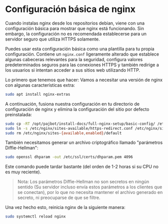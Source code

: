 # Configuración básica de nginx

Cuando instalas nginx desde los repositorios debian, viene con una configuración básica para mostrar que nginx está funcionando. Sin embargo, la configuración no es recomendada establecerse para un servidor seguro que utiliza HTTPS solamente.

Puedes usar esta configuración básica como una plantilla para tu propia configuración. Contiene un `nginx.conf` ligeramente alterado que establece algunas cabeceras relevantes para la seguridad, configura valores predeterminados seguros para las conexiones HTTPS y también redirige a los usuarios si intentan acceder a sus sitios web utilizando HTTP.

Lo primero que tenemos que hacer: Vamos a necesitar una versión de nginx con algunas características extra:

```bash
sudo apt install nginx-extras
```

A continuación, fusiona nuestra configuración en tu directorio de configuración de nginx y elimina la configuración del sitio por defecto preinstalada:

```bash
sudo cp -RT /opt/pajbot/install-docs/full-nginx-setup/basic-config/ /etc/nginx/
sudo ln -s /etc/nginx/sites-available/https-redirect.conf /etc/nginx/sites-enabled/https-redirect.conf
sudo rm /etc/nginx/sites-{available,enabled}/default
```

También necesitamos generar un archivo criptográfico llamado "parámetros Diffie-Hellman":

```bash
sudo openssl dhparam -out /etc/ssl/certs/dhparam.pem 4096
```

Este comando puede tardar bastante (del orden de 1-2 horas si su CPU no es muy reciente).

> Nota: Los parámetros Diffie-Hellman no son secretos en ningún sentido (Su servidor incluso envía estos parámetros a los clientes que se conectan), por lo que no necesita mantener el archivo generado en secreto, ni preocuparse de que se filtre.

Una vez hecho esto, reinicia nginx de la siguiente manera:

```bash
sudo systemctl reload nginx
```
